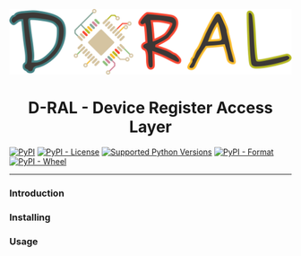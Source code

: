 ![Logo](https://raw.githubusercontent.com/gembcior/d-ral/main/doc/logo.svg)

<h1 align="center">D-RAL - Device Register Access Layer</h1>

[![PyPI](https://img.shields.io/pypi/v/dral?label=dral)](https://pypi.org/project/dral/)
[![PyPI - License](https://img.shields.io/pypi/l/dral)](https://pypi.org/project/dral/)
[![Supported Python Versions](https://img.shields.io/pypi/pyversions/dral)](https://pypi.org/project/dral/)
[![PyPI - Format](https://img.shields.io/pypi/format/dral)](https://pypi.org/project/dral/)
[![PyPI - Wheel](https://img.shields.io/pypi/wheel/dral)](https://pypi.org/project/dral/)

---

### Introduction

### Installing

### Usage
